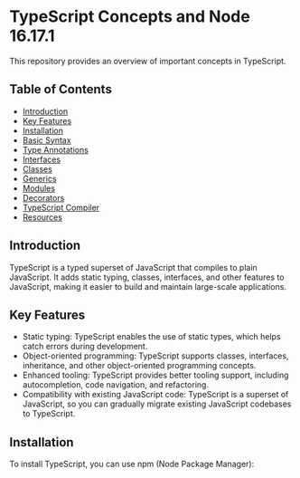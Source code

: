 # TypeScript Concepts and Node 16.17.1

This repository provides an overview of important concepts in TypeScript.

## Table of Contents

- [Introduction](#introduction)
- [Key Features](#key-features)
- [Installation](#installation)
- [Basic Syntax](#basic-syntax)
- [Type Annotations](#type-annotations)
- [Interfaces](#interfaces)
- [Classes](#classes)
- [Generics](#generics)
- [Modules](#modules)
- [Decorators](#decorators)
- [TypeScript Compiler](#typescript-compiler)
- [Resources](#resources)

## Introduction

TypeScript is a typed superset of JavaScript that compiles to plain JavaScript. It adds static typing, classes, interfaces, and other features to JavaScript, making it easier to build and maintain large-scale applications.

## Key Features

- Static typing: TypeScript enables the use of static types, which helps catch errors during development.
- Object-oriented programming: TypeScript supports classes, interfaces, inheritance, and other object-oriented programming concepts.
- Enhanced tooling: TypeScript provides better tooling support, including autocompletion, code navigation, and refactoring.
- Compatibility with existing JavaScript code: TypeScript is a superset of JavaScript, so you can gradually migrate existing JavaScript codebases to TypeScript.

## Installation

To install TypeScript, you can use npm (Node Package Manager):
